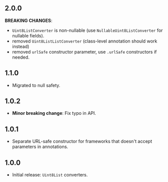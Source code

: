 ## 2.0.0

**BREAKING CHANGES**:
- `Uint8ListConverter` is non-nullable (use `NullableUint8ListConverter` for nullable fields).
- removed `Uint8ListListConverter` (class-level annotation should work instead)
- removed `urlSafe` constructor parameter, use `.urlSafe` constructors if needed.

## 1.1.0

- Migrated to null safety.

## 1.0.2

- **Minor breaking change**: Fix typo in API.

## 1.0.1

- Separate URL-safe constructor for frameworks that doesn't accept parameters in annotations.

## 1.0.0

- Initial release: `Uint8List` converters.


